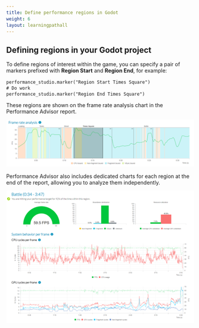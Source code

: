 ```yaml
---
title: Define performance regions in Godot
weight: 6
layout: learningpathall
---
```


## Defining regions in your Godot project

To define regions of interest within the game, you can specify a pair of markers prefixed with **Region Start** and **Region End**, for example:

```console
performance_studio.marker("Region Start Times Square")
# Do work
performance_studio.marker("Region End Times Square")
```

These regions are shown on the frame rate analysis chart in the Performance Advisor report.

![Regions in Performance Advisor#center](pa_frame_rate_regions.png "Regions in Performance Advisor")

Performance Advisor also includes dedicated charts for each region at the end of the report, allowing you to analyze them independently.

![Dedicated region charts in Performance Advisor#center](pa_dedicated_region_charts.png "Dedicated region charts in Performance Advisor")





